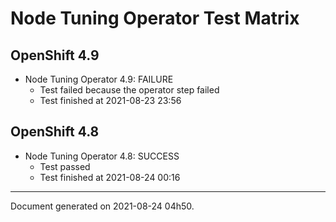 
Node Tuning Operator Test Matrix
================================

OpenShift 4.9
-------------


* Node Tuning Operator 4.9: FAILURE
  - Test failed because the operator step failed
  - Test finished at 2021-08-23 23:56

OpenShift 4.8
-------------


* Node Tuning Operator 4.8: SUCCESS
  - Test passed
  - Test finished at 2021-08-24 00:16


---
Document generated on 2021-08-24 04h50.
